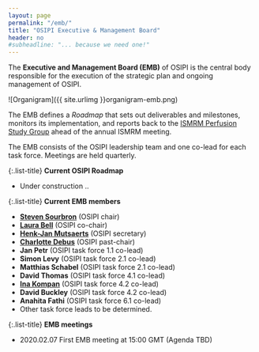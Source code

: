 ```yaml
---
layout: page
permalink: "/emb/"
title: "OSIPI Executive & Management Board"
header: no
#subheadline: "... because we need one!"
---
```


The **Executive and Management Board (EMB)** of OSIPI is the central body responsible 
for the execution of the strategic plan and ongoing management of OSIPI. 

![Organigram]({{ site.urlimg }}organigram-emb.png)

The EMB defines a *Roadmap* that sets out deliverables and milestones, 
monitors its implementation, and reports back to the [ISMRM Perfusion Study Group](https://www.ismrm.org/study-groups/perfusion-mr/) ahead of the annual ISMRM meeting. 

The EMB consists of the OSIPI leadership team and one co-lead for each task force. Meetings are held quarterly.

{:.list-title}
**Current OSIPI Roadmap**

- Under construction ..

{:.list-title}
**Current EMB members**

- [**Steven Sourbron**](https://www.linkedin.com/in/steven-sourbron-93775752/?originalSubdomain=uk/) (OSIPI chair)
- [**Laura Bell**](https://www.linkedin.com/in/lauracbell/) (OSIPI co-chair)
- [**Henk-Jan Mutsaerts**](https://www.linkedin.com/in/henk-jan-mutsaerts-8532b626/) (OSIPI secretary)
- [**Charlotte Debus**](https://www.linkedin.com/in/charlotte-debus-316214a0/?originalSubdomain=de) (OSIPI past-chair)
- **Jan Petr** (OSIPI task force 1.1 co-lead)
- **Simon Levy** (OSIPI task force 2.1 co-lead)
- **Matthias Schabel** (OSIPI task force 2.1 co-lead)
- **David Thomas** (OSIPI task force 4.1 co-lead)
- [**Ina Kompan**](https://www.dkfz.de/en/mic/team/people/Ina_Kompan.html) (OSIPI task force 4.2 co-lead)
- **David Buckley** (OSIPI task force 4.2 co-lead)
- **Anahita Fathi** (OSIPI task force 6.1 co-lead)
- Other task force leads to be determined.

{:.list-title}
**EMB meetings**

- 2020.02.07 First EMB meeting at 15:00 GMT (Agenda TBD)

